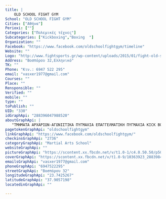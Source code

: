 ```yaml
---
title: |
    OLD SCHOOL FIGHT GYM
School: "OLD SCHOOL FIGHT GYM"
Cities: ["Αθήνα"]
Perioxi: [""]
Categories: ["Πολεμικές τέχνες"]
Subcategories: ["Kickboxing","Boxing  "]
Organization: ""
Facebook: "https://www.facebook.com/oldschoolfightgym/timeline"
Website: ""
Logo: "http://www.fightsports.gr/wp-content/uploads/2015/01/fight-old-school-gym.jpg"
Address: "Βοσπόρου 32,Ελληνικό"
TK: ""
Phone: "Κιν.: 6947 522 295"
email: "vasxer1977@gmail.com"
Courses: ""
Place: ""
Rensponsible: ""
Verified: ""
mobile: ""
type: ""
toPublish: ""
UID: "330"
idGraphApi: "288396047988520"
aboutGraphApi: | 
   "ΤΜΗΜΑΤΑ ΑΡΧΑΡΙΩΝ-ΑΓΩΝΙΣΤΙΚΑ ΠΥΓΜΑΧΙΑ ΕΠΑΓΓΕΛΜΑΤΙΚΗ ΠΥΓΜΑΧΙΑ KICK BOXING-Κ1 RULES KIDS KICK BOXING/BOXING ΜΥΙΚΗ ΕΝΔΥΝΑΜΩΣΗ-ΓΥΝΑΙΚΕΙΑ ΤΜΗΜΑΤΑ-CROSS TRAINING "
pagetokenGraphApi: "oldschoolfightgym"
linkGraphApi: "https://www.facebook.com/oldschoolfightgym/"
checkinsGraphApi: "2736"
categoryGraphApi: "Martial Arts School"
websiteGraphApi: ""
pictureGraphApi: "https://scontent.xx.fbcdn.net/v/t1.0-1/c4.0.50.50/p50x50/10417812_288397527988372_5673431320697112823_n.jpg?oh=57eade1312013fa1bd11bcf4d7aff7ed&amp;oe=5B4E4C2F"
coverGraphApi: "https://scontent.xx.fbcdn.net/v/t1.0-9/10363923_288398474654944_2395196603059329506_n.jpg?oh=08c8aaca0d3a4d18876990c610cdb6fa&amp;oe=5B3F0F9A"
emailsGraphApi: "vasxer1977@gmail.com"
phoneGraphApi: "6947522295"
streetGraphApi: "Βοσπόρου 32"
longitudeGraphApi: "23.7425267"
latitudeGraphApi: "37.9057198"
locatedinGraphApi: ""

---
```




